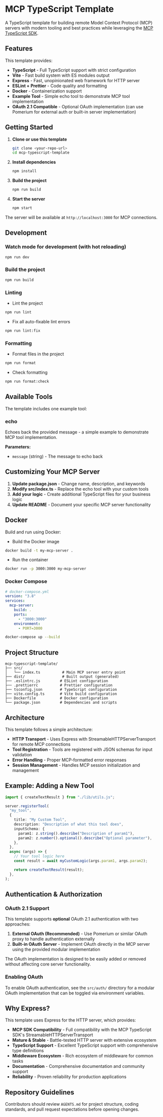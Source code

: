 # MCP TypeScript Template

A TypeScript template for building remote Model Context Protocol (MCP) servers with modern tooling and best practices while leveraging the [MCP TypeScript SDK](https://github.com/modelcontextprotocol/typescript-sdk).

## Features

This template provides:

- **TypeScript** - Full TypeScript support with strict configuration
- **Vite** - Fast build system with ES modules output
- **Express** - Fast, unopinionated web framework for HTTP server
- **ESLint + Prettier** - Code quality and formatting
- **Docker** - Containerization support
- **Example Tool** - Simple echo tool to demonstrate MCP tool implementation
- **OAuth 2.1 Compatible** - Optional OAuth implementation (can use Pomerium for external auth or built-in server implementation)

## Getting Started

1. **Clone or use this template**

   ```bash
   git clone <your-repo-url>
   cd mcp-typescript-template
   ```

2. **Install dependencies**

   ```bash
   npm install
   ```

3. **Build the project**

   ```bash
   npm run build
   ```

4. **Start the server**
   ```bash
   npm start
   ```

The server will be available at `http://localhost:3000` for MCP connections.

## Development

### Watch mode for development (with hot reloading)

```bash
npm run dev
```

### Build the project

```bash
npm run build
```

### Linting

- Lint the project

```bash
npm run lint
```

- Fix all auto-fixable lint errors

```bash
npm run lint:fix
```

### Formatting

- Format files in the project

```bash
npm run format
```

- Check formatting

```bash
npm run format:check
```

## Available Tools

The template includes one example tool:

### echo

Echoes back the provided message - a simple example to demonstrate MCP tool implementation.

**Parameters:**

- `message` (string) - The message to echo back

## Customizing Your MCP Server

1. **Update package.json** - Change name, description, and keywords
2. **Modify src/index.ts** - Replace the echo tool with your custom tools
3. **Add your logic** - Create additional TypeScript files for your business logic
4. **Update README** - Document your specific MCP server functionality

## Docker

Build and run using Docker:

- Build the Docker image

```bash
docker build -t my-mcp-server .
```

- Run the container

```bash
docker run -p 3000:3000 my-mcp-server
```

### Docker Compose

```yaml
# docker-compose.yml
version: "3.8"
services:
  mcp-server:
    build: .
    ports:
      - "3000:3000"
    environment:
      - PORT=3000
```

```bash
docker-compose up --build
```

## Project Structure

```
mcp-typescript-template/
├── src/
│   └── index.ts          # Main MCP server entry point
├── dist/                 # Built output (generated)
├── .eslintrc.js         # ESLint configuration
├── .prettierrc          # Prettier configuration
├── tsconfig.json        # TypeScript configuration
├── vite.config.ts       # Vite build configuration
├── Dockerfile           # Docker configuration
└── package.json         # Dependencies and scripts
```

## Architecture

This template follows a simple architecture:

- **HTTP Transport** - Uses Express with StreamableHTTPServerTransport for remote MCP connections
- **Tool Registration** - Tools are registered with JSON schemas for input validation
- **Error Handling** - Proper MCP-formatted error responses
- **Session Management** - Handles MCP session initialization and management

## Example: Adding a New Tool

```typescript
import { createTextResult } from "./lib/utils.js";

server.registerTool(
  "my_tool",
  {
    title: "My Custom Tool",
    description: "Description of what this tool does",
    inputSchema: {
      param1: z.string().describe("Description of param1"),
      param2: z.number().optional().describe("Optional parameter"),
    },
  },
  async (args) => {
    // Your tool logic here
    const result = await myCustomLogic(args.param1, args.param2);

    return createTextResult(result);
  },
);
```

## Authentication & Authorization

### OAuth 2.1 Support

This template supports **optional** OAuth 2.1 authentication with two approaches:

1. **External OAuth (Recommended)** - Use Pomerium or similar OAuth proxy to handle authentication externally
2. **Built-in OAuth Server** - Implement OAuth directly in the MCP server using the provided modular implementation

The OAuth implementation is designed to be easily added or removed without affecting core server functionality.

### Enabling OAuth

To enable OAuth authentication, see the `src/auth/` directory for a modular OAuth implementation that can be toggled via environment variables.

## Why Express?

This template uses Express for the HTTP server, which provides:

- **MCP SDK Compatibility** - Full compatibility with the MCP TypeScript SDK's StreamableHTTPServerTransport
- **Mature & Stable** - Battle-tested HTTP server with extensive ecosystem
- **TypeScript Support** - Excellent TypeScript support with comprehensive type definitions
- **Middleware Ecosystem** - Rich ecosystem of middleware for common tasks
- **Documentation** - Comprehensive documentation and community support
- **Reliability** - Proven reliability for production applications

## Repository Guidelines

Contributors should review `AGENTS.md` for project structure, coding standards, and pull request expectations before opening changes.
